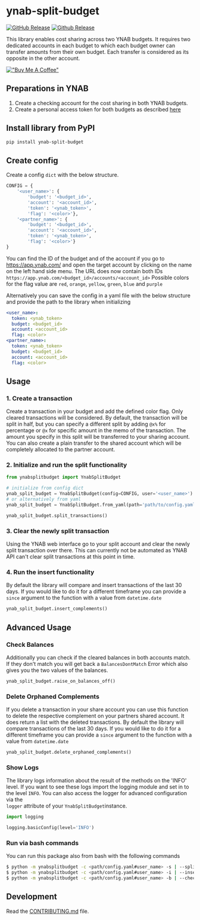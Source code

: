 # ynab-split-budget

[![GitHub Release](https://img.shields.io/github/release/dnbasta/ynab-split-budget?style=flat)]() 
[![Github Release](https://img.shields.io/maintenance/yes/2100)]()

This library enables cost sharing across two YNAB budgets. It requires two dedicated accounts in each budget to which
each budget owner can transfer amounts from their own budget. Each transfer is considered as its opposite in the other 
account.

[!["Buy Me A Coffee"](https://www.buymeacoffee.com/assets/img/custom_images/orange_img.png)](https://www.buymeacoffee.com/dnbasta)

## Preparations in YNAB
1. Create a checking account for the cost sharing in both YNAB budgets.
2. Create a personal access token for both budgets as described [here](https://api.ynab.com/)

## Install library from PyPI

```bash
pip install ynab-split-budget
```

## Create config
Create a config `dict` with the below structure. 
```py
CONFIG = {
    '<user_name>': {
        'budget': '<budget_id>',
        'account': '<account_id>',
        'token': '<ynab_token>',
        'flag': '<color>'},
    '<partner_name>': {
        'budget': '<budget_id>',
        'account': '<account_id>',
        'token': '<ynab_token>',
        'flag': '<color>'}
}
```
You can find the ID of the budget and of the account if you go to https://app.ynab.com/ and open the target account by
clicking on the name on the left hand side menu. The URL does now contain both IDs 
`https://app.ynab.com/<budget_id>/accounts/<account_id>`
Possible colors for the flag value are `red`, `orange`, `yellow`, `green`, `blue` and `purple`

Alternatively you can save the config in a yaml file with the below structure and provide the path to the library 
when initializing
```yaml
<user_name>:
  token: <ynab_token>
  budget: <budget_id>
  account: <account_id>
  flag: <color>
<partner_name>:
  token: <ynab_token>
  budget: <budget_id>
  account: <account_id>
  flag: <color>
```

## Usage
### 1. Create a transaction
Create a transaction in your budget and add the defined color flag. Only cleared transactions will be considered. 
By default, the transaction will be split in half, but you can specify a different split by adding
`@x%` for percentage or `@x` for specific amount in the memo of the transaction. The amount you specify
in this split will be transferred to your sharing account. You can also create a plain transfer to the shared account 
which will be completely allocated to the partner account.
### 2. Initialize and run the split functionality

```py
from ynabsplitbudget import YnabSplitBudget

# initialize from config dict
ynab_split_budget = YnabSplitBudget(config=CONFIG, user='<user_name>')
# or alternatively from yaml
ynab_split_budget = YnabSplitBudget.from_yaml(path='path/to/config.yaml', user='<user_name')

ynab_split_budget.split_transactions()
```
### 3. Clear the newly split transaction
Using the YNAB web interface go to your split account and clear the newly split transaction over there. 
This can currently not be automated as YNAB API can't clear split transactions at this point in time.
### 4. Run the insert functionality
By default the library will compare and insert transactions of the last 30 days. If you would like to do it for a
different timeframe you can provide a `since` argument to the function with a value from `datetime.date`
```py
ynab_split_budget.insert_complements()
```
## Advanced Usage
### Check Balances
Additionally you can check if the cleared balances in both accounts match. If they don't match you will get back a
`BalancesDontMatch` Error which also gives you the two values of the balances.
```py
ynab_split_budget.raise_on_balances_off()
```
### Delete Orphaned Complements
If you delete a transaction in your share account you can use this function to delete the respective complement on your
partners shared account. It does return a list with the deleted transactions. By default the library will compare 
transactions of the last 30 days. If you would like to do it for a different timeframe you can provide a `since` 
argument to the function with a value from `datetime.date`
```py
ynab_split_budget.delete_orphaned_complements()
```
### Show Logs
The library logs information about the result of the methods on the 'INFO' level. If you want to see these logs import
the logging module and set in to the level `INFO`. You can also access the logger for advanced configuration via the  
`logger` attribute of your `YnabSplitBudget`instance.
```py
import logging

logging.basicConfig(level='INFO')
```
### Run via bash commands
You can run this package also from bash with the following commands
```bash
$ python -m ynabsplitbudget -c <path/config.yaml#user_name> -s | --split-transactions
$ python -m ynabsplitbudget -c <path/config.yaml#user_name> -i | --insert-complements [-d | --since-date "YYYY-mm-dd"]
$ python -m ynabsplitbudget -c <path/config.yaml#user_name> -b | --check-balances
```
## Development

Read the [CONTRIBUTING.md](CONTRIBUTING.md) file.
